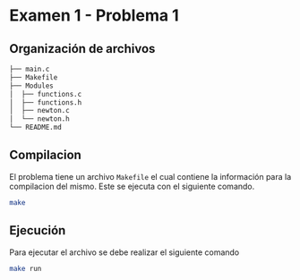 # Examen 1 - Problema 1

## Organización de archivos

```bash
├── main.c
├── Makefile
├── Modules
│  ├── functions.c
│  ├── functions.h
│  ├── newton.c
│  └── newton.h
└── README.md
```

## Compilacion

El problema tiene un archivo `Makefile` el cual contiene la información para la compilacion del mismo. Este se ejecuta con el siguiente comando.

```bash
make
```

## Ejecución

Para ejecutar el archivo se debe realizar el siguiente comando

```bash
make run
```

